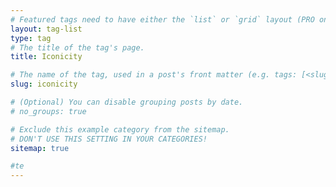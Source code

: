 ```yaml
---
# Featured tags need to have either the `list` or `grid` layout (PRO only).fsd
layout: tag-list
type: tag
# The title of the tag's page.
title: Iconicity

# The name of the tag, used in a post's front matter (e.g. tags: [<slug>]).
slug: iconicity

# (Optional) You can disable grouping posts by date.
# no_groups: true

# Exclude this example category from the sitemap.
# DON'T USE THIS SETTING IN YOUR CATEGORIES!
sitemap: true

#te
---
```


